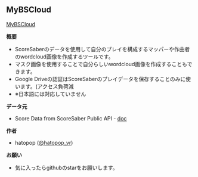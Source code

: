 ## MyBSCloud

[MyBSCloud](https://colab.research.google.com/github/hatopopvr/MyBSCloud/blob/main/MyBSCloud.ipynb)

<b>概要</b>
- ScoreSaberのデータを使用して自分のプレイを構成するマッパーや作曲者のwordcloud画像を作成するツールです。
- マスク画像を使用することで自分らしいwordcloud画像を作成することもできます。
- Google Driveの認証はScoreSaberのプレイデータを保存することのみに使います。(アクセス負荷減
- ※日本語には対応していません

<b>データ元</b>
- Score Data from ScoreSaber Public API - [doc](https://docs.scoresaber.com/)  

<b>作者</b>
- hatopop ([@hatopop_vr](https://twitter.com/hatopop_vr))

<b>お願い</b>
- 気に入ったらgithubのstarをお願いします。
